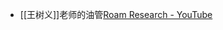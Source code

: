 - [[王树义]]老师的油管[Roam Research - YouTube](https://www.youtube.com/playlist?list=PL-BErONJz2qEEUS3OjpuWHhtb9JjXKFBZ)
